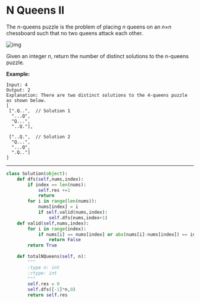 # N Queens II

The *n*-queens puzzle is the problem of placing *n* queens on an *n*×*n* chessboard such that no two queens attack each other.

![img](https://leetcode.com/static/images/problemset/8-queens.png)

Given an integer *n*, return the number of distinct solutions to the *n*-queens puzzle.

**Example:**

```
Input: 4
Output: 2
Explanation: There are two distinct solutions to the 4-queens puzzle as shown below.
[
 [".Q..",  // Solution 1
  "...Q",
  "Q...",
  "..Q."],

 ["..Q.",  // Solution 2
  "Q...",
  "...Q",
  ".Q.."]
]
```

------





```python
class Solution(object):
    def dfs(self,nums,index):
        if index == len(nums):
            self.res +=1
            return
        for i in range(len(nums)):
            nums[index] = i
            if self.valid(nums,index):
                self.dfs(nums,index+1)
    def valid(self,nums,index):
        for i in range(index):
            if nums[i] == nums[index] or abs(nums[i]-nums[index]) == index-i:
                return False
        return True
            
    def totalNQueens(self, n):
        """
        :type n: int
        :rtype: int
        """
        self.res = 0
        self.dfs([-1]*n,0)
        return self.res
            
```

